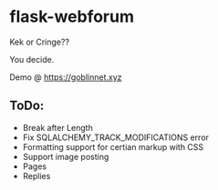 # flask-webforum

Kek or Cringe?? 

You decide.

Demo @ https://goblinnet.xyz

## ToDo:
 * Break after Length
 * Fix SQLALCHEMY_TRACK_MODIFICATIONS error
 * Formatting support for certian markup with CSS
 * Support image posting
 * Pages
 * Replies
